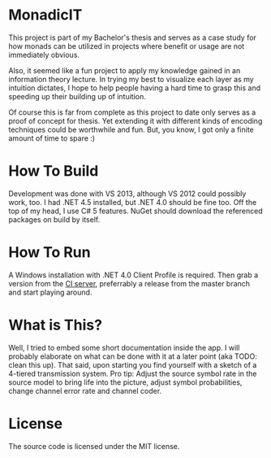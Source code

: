 MonadicIT
=========

This project is part of my Bachelor's thesis and serves as a case study for how monads can be utilized 
in projects where benefit or usage are not immediately obvious.

Also, it seemed like a fun project to apply my knowledge gained in an information theory lecture.
In trying my best to visualize each layer as my intuition dictates, I hope to help people having a 
hard time to grasp this and speeding up their building up of intuition.

Of course this is far from complete as this project to date only serves as a proof of concept for thesis.
Yet extending it with different kinds of encoding techniques could be worthwhile and fun. 
But, you know, I got only a finite amount of time to spare :)

How To Build
============

Development was done with VS 2013, although VS 2012 could possibly work, too. I had .NET 4.5 installed, but .NET 4.0 should be fine too. Off the top of my head, I use C# 5 features. NuGet should download the referenced packages on build by itself.

How To Run
==========

A Windows installation with .NET 4.0 Client Profile is required. Then grab a version from the [CI server](https://ci.appveyor.com/project/sgraf812/monadicit), preferrably a release from the master branch and start playing around.

What is This?
=============
Well, I tried to embed some short documentation inside the app. I will probably elaborate on what can be done with it at a later point (aka TODO: clean this up). That said, upon starting you find yourself with a sketch of a 4-tiered transmission system. Pro tip: Adjust the source symbol rate in the source model to bring life into the picture, adjust symbol probabilities, change channel error rate and channel coder.

License
=======

The source code is licensed under the MIT license.

